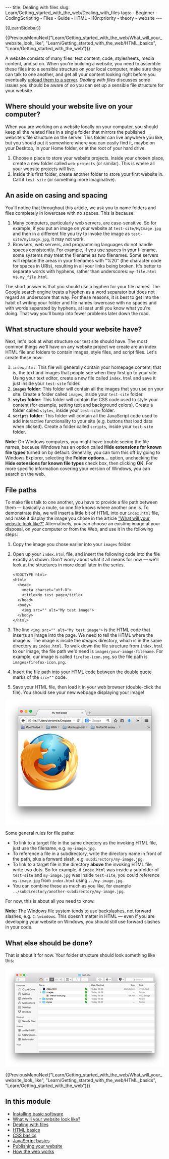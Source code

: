 --- title: Dealing with files slug: Learn/Getting\_started\_with\_the\_web/Dealing\_with\_files tags: - Beginner - CodingScripting - Files - Guide - HTML - l10n:priority - theory - website ---

{{LearnSidebar}}

{{PreviousMenuNext("Learn/Getting\_started\_with\_the\_web/What\_will\_your\_website\_look\_like", "Learn/Getting\_started\_with\_the\_web/HTML\_basics", "Learn/Getting\_started\_with\_the\_web")}}

A website consists of many files: text content, code, stylesheets, media content, and so on. When you're building a website, you need to assemble these files into a sensible structure on your local computer, make sure they can talk to one another, and get all your content looking right before you eventually [upload them to a server](/en-US/docs/Learn/Getting_started_with_the_web/Publishing_your_website). *Dealing with files* discusses some issues you should be aware of so you can set up a sensible file structure for your website.

Where should your website live on your computer?
------------------------------------------------

When you are working on a website locally on your computer, you should keep all the related files in a single folder that mirrors the published website's file structure on the server. This folder can live anywhere you like, but you should put it somewhere where you can easily find it, maybe on your Desktop, in your Home folder, or at the root of your hard drive.

1.  Choose a place to store your website projects. Inside your chosen place, create a new folder called `web-projects` (or similar). This is where all your website projects will live.
2.  Inside this first folder, create another folder to store your first website in. Call it `test-site` (or something more imaginative).

An aside on casing and spacing
------------------------------

You'll notice that throughout this article, we ask you to name folders and files completely in lowercase with no spaces. This is because:

1.  Many computers, particularly web servers, are case-sensitive. So for example, if you put an image on your website at `test-site/MyImage.jpg` and then in a different file you try to invoke the image as `test-site/myimage.jpg`, it may not work.
2.  Browsers, web servers, and programming languages do not handle spaces consistently. For example, if you use spaces in your filename, some systems may treat the filename as two filenames. Some servers will replace the areas in your filenames with "%20" (the character code for spaces in URIs), resulting in all your links being broken. It's better to separate words with hyphens, rather than underscores: `my-file.html` vs. `my_file.html`.

The short answer is that you should use a hyphen for your file names. The Google search engine treats a hyphen as a word separator but does not regard an underscore that way. For these reasons, it is best to get into the habit of writing your folder and file names lowercase with no spaces and with words separated by hyphens, at least until you know what you're doing. That way you'll bump into fewer problems later down the road.

What structure should your website have?
----------------------------------------

Next, let's look at what structure our test site should have. The most common things we'll have on any website project we create are an index HTML file and folders to contain images, style files, and script files. Let's create these now:

1.  `index.html`: This file will generally contain your homepage content, that is, the text and images that people see when they first go to your site. Using your text editor, create a new file called `index.html` and save it just inside your `test-site` folder.
2.  **`images` folder**: This folder will contain all the images that you use on your site. Create a folder called `images`, inside your `test-site` folder.
3.  **`styles` folder**: This folder will contain the CSS code used to style your content (for example, setting text and background colors). Create a folder called `styles`, inside your `test-site` folder.
4.  **`scripts` folder**: This folder will contain all the JavaScript code used to add interactive functionality to your site (e.g. buttons that load data when clicked). Create a folder called `scripts`, inside your `test-site` folder.

**Note**: On Windows computers, you might have trouble seeing the file names, because Windows has an option called **Hide extensions for known file types** turned on by default. Generally, you can turn this off by going to Windows Explorer, selecting the **Folder options...** option, unchecking the **Hide extensions for known file types** check box, then clicking **OK**. For more specific information covering your version of Windows, you can search on the web. 

File paths
----------

To make files talk to one another, you have to provide a file path between them — basically a route, so one file knows where another one is. To demonstrate this, we will insert a little bit of HTML into our `index.html` file, and make it display the image you chose in the article ["What will your website look like?"](/en-US/docs/Learn/Getting_started_with_the_web/What_will_your_website_look_like) Alternatively, you can choose an existing image at your disposal, on your computer or from the Web, and use it in the following steps:

1.  Copy the image you chose earlier into your `images` folder.
2.  Open up your `index.html` file, and insert the following code into the file exactly as shown. Don't worry about what it all means for now — we'll look at the structures in more detail later in the series.

        <!DOCTYPE html>
        <html>
          <head>
            <meta charset="utf-8">
            <title>My test page</title>
          </head>
          <body>
            <img src="" alt="My test image">
          </body>
        </html> 

3.  The line `<img src="" alt="My test image">` is the HTML code that inserts an image into the page. We need to tell the HTML where the image is. The image is inside the *images* directory, which is in the same directory as `index.html`. To walk down the file structure from `index.html` to our image, the file path we'd need is `images/your-image-filename`. For example, our image is called `firefox-icon.png`, so the file path is `images/firefox-icon.png`.
4.  Insert the file path into your HTML code between the double quote marks of the `src=""` code.
5.  Save your HTML file, then load it in your web browser (double-click the file). You should see your new webpage displaying your image! 

![A screenshot of our basic website showing just the firefox logo - a flaming fox wrapping the world](website-screenshot.png)

Some general rules for file paths:

-   To link to a target file in the same directory as the invoking HTML file, just use the filename, e.g. `my-image.jpg`.
-   To reference a file in a subdirectory, write the directory name in front of the path, plus a forward slash, e.g. `subdirectory/my-image.jpg`.
-   To link to a target file in the directory **above** the invoking HTML file, write two dots. So for example, if `index.html` was inside a subfolder of `test-site` and `my-image.jpg` was inside `test-site`, you could reference `my-image.jpg` from `index.html` using `../my-image.jpg`.
-   You can combine these as much as you like, for example `../subdirectory/another-subdirectory/my-image.jpg`.

For now, this is about all you need to know.

**Note**: The Windows file system tends to use backslashes, not forward slashes, e.g. `C:\windows`. This doesn't matter in HTML — even if you are developing your website on Windows, you should still use forward slashes in your code.

What else should be done?
-------------------------

That is about it for now. Your folder structure should look something like this:

![A file structure in mac os x finder, showing an images folder with an image in, empty scripts and styles folders, and an index.html file](file-structure.png)

{{PreviousMenuNext("Learn/Getting\_started\_with\_the\_web/What\_will\_your\_website\_look\_like", "Learn/Getting\_started\_with\_the\_web/HTML\_basics", "Learn/Getting\_started\_with\_the\_web")}}

In this module
--------------

-   <span id="Installing_basic_software">[Installing basic software](/en-US/docs/Learn/Getting_started_with_the_web/Installing_basic_software)</span>
-   <span id="What_will_your_website_look_like">[What will your website look like?](/en-US/docs/Learn/Getting_started_with_the_web/What_will_your_website_look_like)</span>
-   <span id="Dealing_with_files">[Dealing with files](/en-US/docs/Learn/Getting_started_with_the_web/Dealing_with_files)</span>
-   <span id="HTML_basics">[HTML basics](/en-US/docs/Learn/Getting_started_with_the_web/HTML_basics)</span>
-   <span id="CSS_basics">[CSS basics](/en-US/docs/Learn/Getting_started_with_the_web/CSS_basics)</span>
-   <span id="JavaScript_basics">[JavaScript basics](/en-US/docs/Learn/Getting_started_with_the_web/JavaScript_basics)</span>
-   <span id="Publishing_your_website">[Publishing your website](/en-US/docs/Learn/Getting_started_with_the_web/Publishing_your_website)</span>
-   <span id="How_the_web_works">[How the web works](/en-US/docs/Learn/Getting_started_with_the_web/How_the_Web_works)</span>

